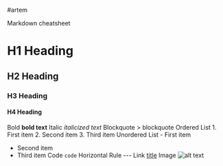 #artem

Markdown cheatsheet 
# H1 Heading	
## H2 Heading
### H3 Heading
#### H4 Heading
Bold	**bold text** 
Italic	*italicized text* 
Blockquote	> blockquote 
Ordered List	1. First item 
2. Second item 
3. Third item 
Unordered List	- First item 
- Second item 
- Third item 
Code	`code` 
Horizontal Rule	--- 
Link	[title](https://www.example.com) 
Image	![alt text](image.jpg)